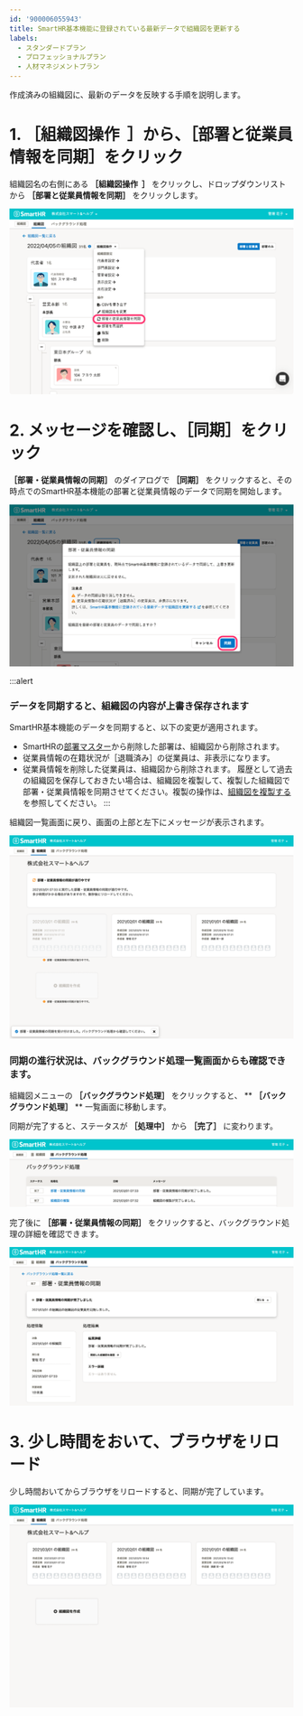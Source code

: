 ```yaml
---
id: '900006055943'
title: SmartHR基本機能に登録されている最新データで組織図を更新する
labels:
  - スタンダードプラン
  - プロフェッショナルプラン
  - 人材マネジメントプラン
---
```

作成済みの組織図に、最新のデータを反映する手順を説明します。

# 1\. ［組織図操作  ］から、［部署と従業員情報を同期］をクリック

組織図名の右側にある **［組織図操作  ］** をクリックし、ドロップダウンリストから **［部署と従業員情報を同期］** をクリックします。

![dropdown_fetch.png](./dropdown_fetch.png)

# 2\. メッセージを確認し、［同期］をクリック

 **［部署・従業員情報の同期］** のダイアログで **［同期］** をクリックすると、その時点でのSmartHR基本機能の部署と従業員情報のデータで同期を開始します。

![confirm_fetch.png](./confirm_fetch.png)

:::alert
### データを同期すると、組織図の内容が上書き保存されます
SmartHR基本機能のデータを同期すると、以下の変更が適用されます。
- SmartHRの[部署マスター](https://knowledge.smarthr.jp/hc/ja/articles/360036111074)から削除した部署は、組織図から削除されます。
- 従業員情報の在籍状況が［退職済み］の従業員は、非表示になります。
- 従業員情報を削除した従業員は、組織図から削除されます。
履歴として過去の組織図を保存しておきたい場合は、組織図を複製して、複製した組織図で部署・従業員情報を同期させてください。複製の操作は、[組織図を複製する](https://knowledge.smarthr.jp/hc/ja/articles/900004721986)を参照してください。
:::

組織図一覧画面に戻り、画面の上部と左下にメッセージが表示されます。

![](./ms-2.png)

### 同期の進行状況は、バックグラウンド処理一覧画面からも確認できます。

組織図メニューの **［バックグラウンド処理］** をクリックすると、 ** **［バックグラウンド処理］** ** 一覧画面に移動します。

同期が完了すると、ステータスが **［処理中］** から **［完了］** に変わります。

![](./ScSh_2021-03-18_7.50.24.png)

完了後に **［部署・従業員情報の同期］** をクリックすると、バックグラウンド処理の詳細を確認できます。

![](./ScSh_2021-03-18_7.49.35.png)

# 3\. 少し時間をおいて、ブラウザをリロード

少し時間おいてからブラウザをリロードすると、同期が完了しています。

![](./d-l.png)
